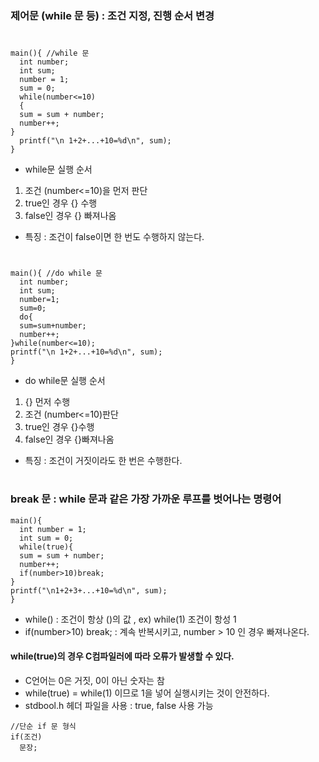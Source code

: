 ### 제어문 (while 문 등) : 조건 지정, 진행 순서 변경
#
```
main(){ //while 문
  int number;
  int sum;
  number = 1;
  sum = 0;
  while(number<=10)
  {
  sum = sum + number;
  number++;
}
  printf("\n 1+2+...+10=%d\n", sum);
}
```
- while문 실행 순서
1. 조건 (number<=10)을 먼저 판단
2. true인 경우 {} 수행
3. false인 경우 {} 빠져나옴
- 특징 : 조건이 false이면 한 번도 수행하지 않는다.
#
```
main(){ //do while 문
  int number;
  int sum;
  number=1;
  sum=0;
  do{
  sum=sum+number;
  number++;
}while(number<=10);
printf("\n 1+2+...+10=%d\n", sum);
}
```
- do while문 실행 순서
1. {} 먼저 수행
2. 조건 (number<=10)판단
3. true인 경우 {}수행
4. false인 경우 {}빠져나옴
- 특징 : 조건이 거짓이라도 한 번은 수행한다.
#
### break 문 : while 문과 같은 가장 가까운 루프를 벗어나는 명령어
```
main(){
  int number = 1;
  int sum = 0;
  while(true){
  sum = sum + number;
  number++;
  if(number>10)break;
}
printf("\n1+2+3+...+10=%d\n", sum);
}
```
- while() : 조건이 항상 ()의 값 , ex) while(1) 조건이 항성 1
- if(number>10) break; : 계속 반복시키고, number > 10 인 경우 빠져나온다.
#### while(true)의 경우 C컴파일러에 따라 오류가 발생할 수 있다.
- C언어는 0은 거짓, 0이 아닌 숫자는 참
- while(true) = while(1) 이므로 1을 넣어 실행시키는 것이 안전하다.
- stdbool.h 헤더 파일을 사용 : true, false 사용 가능
```
//단순 if 문 형식
if(조건)
  문장;
```
